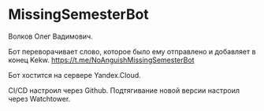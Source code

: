 # MissingSemesterBot

Волков Олег Вадимович.

Бот переворачивает слово, которое было ему отправлено и добавляет в конец Kekw.
https://t.me/NoAnguishMissingSemesterBot

Бот хостится на сервере Yandex.Cloud.

CI/CD настроил через Github.
Подтягивание новой версии настроил через Watchtower.
